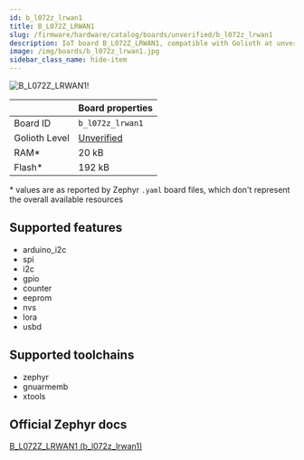 ```yaml
---
id: b_l072z_lrwan1
title: B_L072Z_LRWAN1
slug: /firmware/hardware/catalog/boards/unverified/b_l072z_lrwan1
description: IoT board B_L072Z_LRWAN1, compatible with Golioth at unverified level.
image: /img/boards/b_l072z_lrwan1.jpg
sidebar_class_name: hide-item
---
```


[//]: # (This is an auto-generated file, do not edit! Changes to it will be lost upon re-generation)

![B_L072Z_LRWAN1!](/img/boards/b_l072z_lrwan1.jpg "B_L072Z_LRWAN1")

|                | Board properties     |
| -------------  | -------------------- |
| Board ID       | `b_l072z_lrwan1` |
| Golioth Level  | [Unverified](/firmware/hardware#unverified-boards) |
| RAM*           | 20 kB |
| Flash*         | 192 kB |

\* values are as reported by Zephyr `.yaml` board files, which don't represent the overall available resources



## Supported features

* arduino_i2c
* spi
* i2c
* gpio
* counter
* eeprom
* nvs
* lora
* usbd

## Supported toolchains

* zephyr
* gnuarmemb
* xtools

## Official Zephyr docs

[B_L072Z_LRWAN1 (b_l072z_lrwan1)](https://docs.zephyrproject.org/latest/boards/st/b_l072z_lrwan1/doc/index.html)
